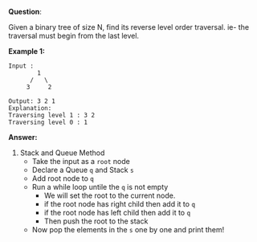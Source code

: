 **Question**:

Given a binary tree of size N, find its reverse level order traversal. ie- the traversal must begin from the last level.

**Example 1:**

```
Input :
        1
      /   \
     3     2

Output: 3 2 1
Explanation:
Traversing level 1 : 3 2
Traversing level 0 : 1
```

**Answer:**
1. Stack and Queue Method
    - Take the input as a `root` node
    - Declare a Queue `q` and Stack `s`
    - Add root node to `q`
    - Run a while loop untile the `q` is not empty
        - We will set the root to the current node.
        - if the root node has right child then add it to `q`
        - if the root node has left child then add it to `q`
        - Then push the root to the stack
    - Now pop the elements in the `s` one by one and print them!
